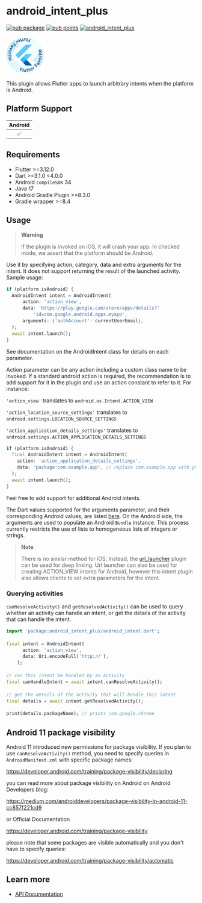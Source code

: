 # android_intent_plus

[![pub package](https://img.shields.io/pub/v/android_intent_plus.svg)](https://pub.dev/packages/android_intent_plus)
[![pub points](https://img.shields.io/pub/points/android_intent_plus?color=2E8B57&label=pub%20points)](https://pub.dev/packages/android_intent_plus/score)
[![android_intent_plus](https://github.com/fluttercommunity/plus_plugins/actions/workflows/android_intent_plus.yaml/badge.svg)](https://github.com/fluttercommunity/plus_plugins/actions/workflows/android_intent_plus.yaml)

[<img src="../../assets/flutter-favorite-badge.png" width="100" />](https://flutter.dev/docs/development/packages-and-plugins/favorites)

This plugin allows Flutter apps to launch arbitrary intents when the platform is Android.

## Platform Support

| Android |
| :-----: |
|   ✅    |

## Requirements

- Flutter >=3.12.0
- Dart >=3.1.0 <4.0.0
- Android `compileSDK` 34
- Java 17
- Android Gradle Plugin >=8.3.0
- Gradle wrapper >=8.4

## Usage

> **Warning**
>
> If the plugin is invoked on iOS, it will crash your app. In checked mode, we assert that the platform should be Android.

Use it by specifying action, category, data and extra arguments for the intent.
It does not support returning the result of the launched activity. Sample usage:

```dart
if (platform.isAndroid) {
  AndroidIntent intent = AndroidIntent(
      action: 'action_view',
      data: 'https://play.google.com/store/apps/details?'
          'id=com.google.android.apps.myapp',
      arguments: {'authAccount': currentUserEmail},
  );
  await intent.launch();
}
```

See documentation on the AndroidIntent class for details on each parameter.

Action parameter can be any action including a custom class name to be invoked.
If a standard android action is required, the recommendation is to add support
for it in the plugin and use an action constant to refer to it. For instance:

`'action_view'` translates to `android.os.Intent.ACTION_VIEW`

`'action_location_source_settings'` translates to `android.settings.LOCATION_SOURCE_SETTINGS`

`'action_application_details_settings'` translates to `android.settings.ACTION_APPLICATION_DETAILS_SETTINGS`

```dart
if (platform.isAndroid) {
  final AndroidIntent intent = AndroidIntent(
    action: 'action_application_details_settings',
    data: 'package:com.example.app', // replace com.example.app with your applicationId
  );
  await intent.launch();
}

```

Feel free to add support for additional Android intents.

The Dart values supported for the arguments parameter, and their corresponding
Android values, are listed [here](https://flutter.dev/platform-channels/#codec).
On the Android side, the arguments are used to populate an Android `Bundle`
instance. This process currently restricts the use of lists to homogeneous lists
of integers or strings.

> **Note**
>
> There is no similar method for iOS. Instead, the
> [url_launcher](https://pub.dartlang.org/packages/url_launcher) plugin
> can be used for deep linking. Url launcher can also be used for creating
> ACTION_VIEW intents for Android, however this intent plugin also allows
> clients to set extra parameters for the intent.

### Querying activities
`canResolveActivity()` and `getResolvedActivity()` can be used to query whether an activity can handle an intent,
or get the details of the activity that can handle the intent.

```dart
import 'package:android_intent_plus/android_intent.dart';

final intent = AndroidIntent(
      action: 'action_view',
      data: Uri.encodeFull('http://'),
    );

// can this intent be handled by an activity
final canHandleIntent = await intent.canResolveActivity();

// get the details of the activity that will handle this intent
final details = await intent.getResolvedActivity();

print(details.packageName); // prints com.google.chrome
```

## Android 11 package visibility

Android 11 introduced new permissions for package visibility.
If you plan to use `canResolveActivity()` method, you need to specify queries in `AndroidManifest.xml` with specific package names:

https://developer.android.com/training/package-visibility/declaring

you can read more about package visibility on Android on Android Developers blog:

https://medium.com/androiddevelopers/package-visibility-in-android-11-cc857f221cd9

or Official Documentation

https://developer.android.com/training/package-visibility

please note that some packages are visible automatically and you don't have to specify queries:

https://developer.android.com/training/package-visibility/automatic

## Learn more

- [API Documentation](https://pub.dev/documentation/android_intent_plus/latest/)
